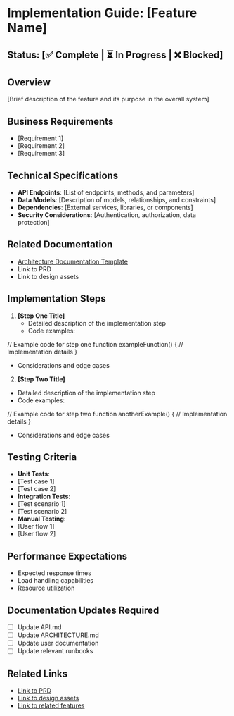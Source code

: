 # Implementation Guide: [Feature Name]

## Status: [✅ Complete | ⏳ In Progress | ❌ Blocked]

## Overview
[Brief description of the feature and its purpose in the overall system]

## Business Requirements
- [Requirement 1]
- [Requirement 2]
- [Requirement 3]

## Technical Specifications
- **API Endpoints**: [List of endpoints, methods, and parameters]
- **Data Models**: [Description of models, relationships, and constraints]
- **Dependencies**: [External services, libraries, or components]
- **Security Considerations**: [Authentication, authorization, data protection]

## Related Documentation
- [Architecture Documentation Template](/templates/documentation/architecture-template.md)
- Link to PRD
- Link to design assets

## Implementation Steps
1. **[Step One Title]**
   - Detailed description of the implementation step
   - Code examples:

// Example code for step one
function exampleFunction() {
// Implementation details
}

- Considerations and edge cases

2. **[Step Two Title]**
- Detailed description of the implementation step
- Code examples:

// Example code for step two
function anotherExample() {
// Implementation details
}

- Considerations and edge cases

## Testing Criteria
- **Unit Tests**:
- [Test case 1]
- [Test case 2]
- **Integration Tests**:
- [Test scenario 1]
- [Test scenario 2]
- **Manual Testing**:
- [User flow 1]
- [User flow 2]

## Performance Expectations
- Expected response times
- Load handling capabilities
- Resource utilization

## Documentation Updates Required
- [ ] Update API.md
- [ ] Update ARCHITECTURE.md
- [ ] Update user documentation
- [ ] Update relevant runbooks

## Related Links
- [Link to PRD](#)
- [Link to design assets](#)
- [Link to related features](#)
